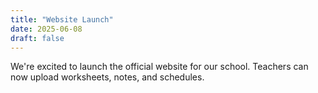 ```yaml
---
title: "Website Launch"
date: 2025-06-08
draft: false
---
```


We're excited to launch the official website for our school. Teachers can now upload worksheets, notes, and schedules.

